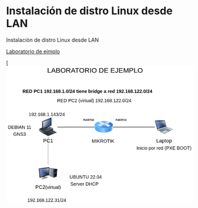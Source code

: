 # Instalación de distro Linux desde LAN

Instalación de distro Linux desde LAN

[Laboratorio de ejmplo](https://github.com/geryescalier/instaldislan/blob/main/imagenes/laboratorioejemplo.png)

[![Laboratorio de ejmplo](https://github.com/geryescalier/instaldislan/blob/main/imagenes/laboratorioejemplo.png)

